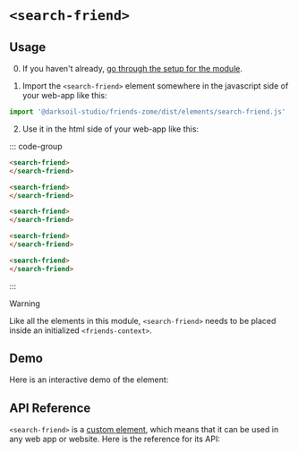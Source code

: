 # `<search-friend>`

## Usage

0. If you haven't already, [go through the setup for the module](/setup).

1. Import the `<search-friend>` element somewhere in the javascript side of your web-app like this:

```js
import '@darksoil-studio/friends-zome/dist/elements/search-friend.js'
```

2. Use it in the html side of your web-app like this:


::: code-group
```html [Lit]
<search-friend>
</search-friend>
```

```html [React]
<search-friend>
</search-friend>
```

```html [Angular]
<search-friend>
</search-friend>
```

```html [Vue]
<search-friend>
</search-friend>
```

```html [Svelte]
<search-friend>
</search-friend>
```
:::

> [!WARNING]
> Like all the elements in this module, `<search-friend>` needs to be placed inside an initialized `<friends-context>`.

## Demo

Here is an interactive demo of the element:

<element-demo>
</element-demo>

<script setup>
import { onMounted } from "vue";
import { decodeHashFromBase64 } from '@holochain/client';
import { render, html } from "lit";

import { FriendsZomeMock  } from "../../ui/src/mocks.ts";
import { FriendsStore } from "../../ui/src/friends-store.ts";
import { FriendsClient } from "../../ui/src/friends-client.ts";

onMounted(async () => {
  // Elements need to be imported on the client side, not the SSR side
  // Reference: https://vitepress.dev/guide/ssr-compat#importing-in-mounted-hook
  await import('@api-viewer/docs/lib/api-docs.js');
  await import('@api-viewer/demo/lib/api-demo.js');
  await import('@darksoil-studio/profiles-zome/dist/elements/profiles-context.js');
  if (!customElements.get('friends-context')) await import('../../ui/src/elements/friends-context.ts');
  if (!customElements.get('search-friend')) await import('../../ui/src/elements/search-friend.ts');

  const mock = new FriendsZomeMock();
  const client = new FriendsClient(mock, "friends_test");

  const store = new FriendsStore(client);
  
  render(html`
    <friends-context .store=${store}>
      <api-demo src="custom-elements.json" only="search-friend" exclude-knobs="store">
      </api-demo>
    </friends-context>
  `, document.querySelector('element-demo'))
  })


</script>

## API Reference

`<search-friend>` is a [custom element](https://web.dev/articles/custom-elements-v1), which means that it can be used in any web app or website. Here is the reference for its API:

<api-docs src="custom-elements.json" only="search-friend">
</api-docs>

